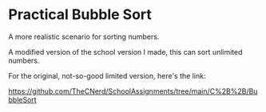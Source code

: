 # Practical Bubble Sort
A more realistic scenario for sorting numbers.

A modified version of the school version I made, this can sort unlimited numbers. 

For the original, not-so-good limited version, here's the link:

https://github.com/TheCNerd/SchoolAssignments/tree/main/C%2B%2B/BubbleSort
